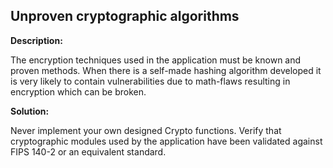 Unproven cryptographic algorithms
-------

**Description:**

The encryption techniques used in the application must be known and proven methods.
When there is a self-made hashing algorithm developed it is very likely to contain
vulnerabilities due to math-flaws resulting in encryption which can be broken.


**Solution:**

Never implement your own designed Crypto functions.
Verify that cryptographic modules used by the application have been validated against
FIPS 140-2 or an equivalent standard.
